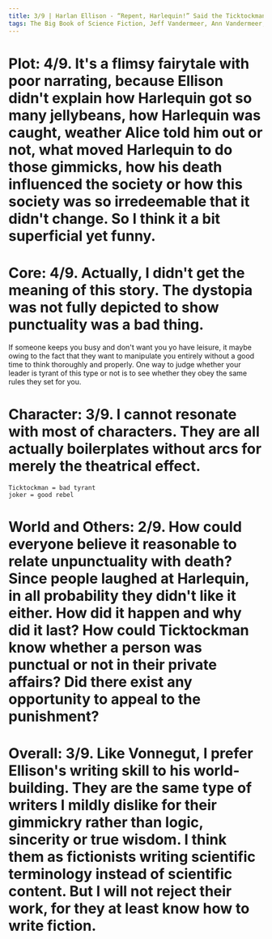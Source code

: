 ```yaml
---
title: 3/9 | Harlan Ellison - “Repent, Harlequin!” Said the Ticktockman
tags: The Big Book of Science Fiction, Jeff Vandermeer, Ann Vandermeer, short story, novelette, science fiction, 1934-2018, 1965
---
```


# Plot: 4/9. It's a flimsy fairytale with  poor narrating, because Ellison didn't explain how Harlequin got so many jellybeans, how Harlequin was caught, weather Alice told him out or not, what moved Harlequin to do those gimmicks, how his death influenced the society or how this society was so irredeemable that it didn't change. So I think it a bit superficial yet funny.



# Core: 4/9. Actually, I didn't get the meaning of this story. The dystopia was not fully depicted to show punctuality was a bad thing.
If someone keeps you busy and don't want you yo have leisure, it maybe owing to the fact that they want to manipulate you entirely without a good time to think thoroughly and properly.
One way to judge whether your leader is tyrant of this type or not is to see whether they obey the same rules they set for you.



# Character: 3/9. I cannot resonate with most of characters. They are all actually boilerplates without arcs for merely the theatrical effect.
```
Ticktockman = bad tyrant
joker = good rebel
```

# World and Others: 2/9. How could everyone believe it reasonable to relate unpunctuality with death? Since people laughed at Harlequin, in all probability they didn't like it either. How did it happen and why did it last? How could Ticktockman know whether a person was punctual or not in their private affairs? Did there exist any opportunity to appeal to the punishment?

# Overall: 3/9. Like Vonnegut, I prefer Ellison's writing skill to his world-building. They are the same type of writers I mildly dislike for their gimmickry rather than logic, sincerity or true wisdom. I think them as fictionists writing scientific terminology instead of scientific content. But I will not reject their work, for they at least know how to write fiction.
